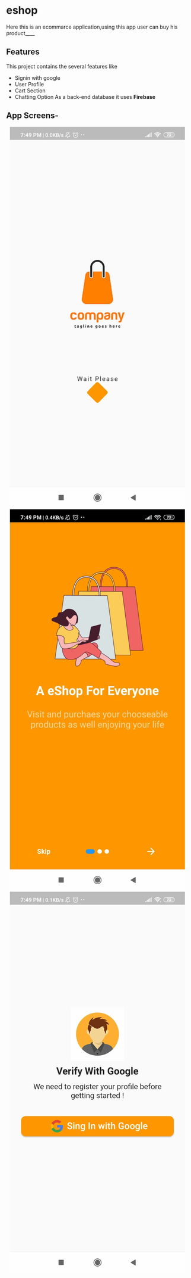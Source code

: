 # eshop
Here this is an ecommarce application,using this app user can buy his product____

## Features
This project contains the several features like
* Signin with google
* User Profile
* Cart Section
* Chatting Option
As a back-end database it uses **Firebase**
## App Screens-
<p>
    <img src="appscreen/Splash.jpg" hspace="10" >
    <img src="appscreen/spalsh2.jpg" hspace="10" >
    <img src="appscreen/sing3.jpg" hspace="10" >
</p>

